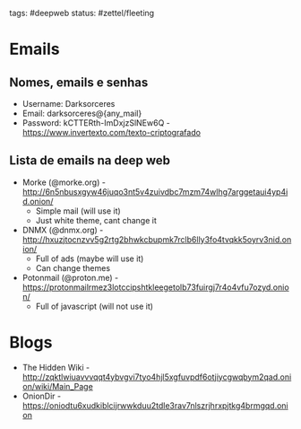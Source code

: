 tags: #deepweb 
status: #zettel/fleeting

# Emails
## Nomes, emails e senhas
- Username: Darksorceres
- Email: darksorceres@{any_mail}
- Password: kCTTERth-ImDxjzSlNEw6Q - https://www.invertexto.com/texto-criptografado

## Lista de emails na deep web
- Morke (@morke.org) - http://6n5nbusxgyw46juqo3nt5v4zuivdbc7mzm74wlhg7arggetaui4yp4id.onion/
	- Simple mail (will use it)
	- Just white theme, cant change it
- DNMX (@dnmx.org) - http://hxuzjtocnzvv5g2rtg2bhwkcbupmk7rclb6lly3fo4tvqkk5oyrv3nid.onion/
	- Full of ads (maybe will use it)
	- Can change themes
- Potonmail (@proton.me) - https://protonmailrmez3lotccipshtkleegetolb73fuirgj7r4o4vfu7ozyd.onion/
	- Full of javascript (will not use it)

# Blogs
- The Hidden Wiki - http://zqktlwiuavvvqqt4ybvgvi7tyo4hjl5xgfuvpdf6otjiycgwqbym2qad.onion/wiki/Main_Page
- OnionDir - https://oniodtu6xudkiblcijrwwkduu2tdle3rav7nlszrjhrxpjtkg4brmgqd.onion